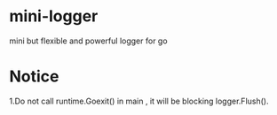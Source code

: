 # mini-logger
mini but flexible and powerful logger for go
# Notice
1.Do not call runtime.Goexit() in main , it will be blocking logger.Flush().   